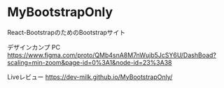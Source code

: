 # MyBootstrapOnly
React-BootstrapのためのBootstrapサイト

デザインカンプ
PC
https://www.figma.com/proto/QMb4snA8M7nWujb5JcSY6U/DashBoad?scaling=min-zoom&page-id=0%3A1&node-id=23%3A38


Liveレビュー
https://dev-milk.github.io/MyBootstrapOnly/
